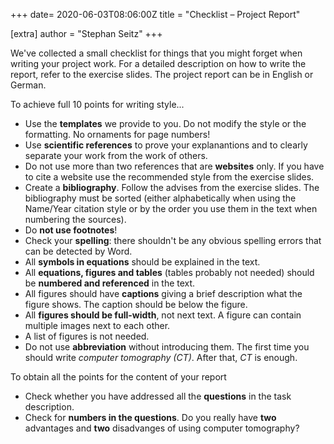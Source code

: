 +++
date= 2020-06-03T08:06:00Z
title = "Checklist – Project Report"

[extra]
author = "Stephan Seitz"
+++

We've collected a small checklist for things that you might forget when writing your project work.
For a detailed description on how to write the report, refer to the exercise slides.
The project report can be in English or German.

To achieve full 10 points for writing style...

- Use the **templates** we provide to you. Do not modify the style or the formatting. No ornaments for page numbers!
- Use **scientific references** to prove your explanantions and to clearly separate your work from the work of others.
- Do not use more than two references that are **websites** only. If you have to cite a website use the recommended style from
the exercise slides.
- Create a **bibliography**. Follow the advises from the exercise slides.
The bibliography must be sorted (either alphabetically when using the Name/Year citation style or
by the order you use them in the text when numbering the sources).
- Do **not use footnotes**!
- Check your **spelling**: there shouldn't be any obvious spelling errors that can be detected by Word.
- All **symbols in equations** should be explained in the text.
- All **equations, figures and tables** (tables probably not needed) should be **numbered and referenced** in the text.
- All figures should have **captions** giving a brief description what the figure shows. The caption should be below the figure.
- All **figures should be full-width**, not next text. A figure can contain multiple images next to each other.
- A list of figures is not needed.
- Do not use **abbreviation** without introducing them. The first time you should write *computer tomography (CT)*.
After that, *CT* is enough.


To obtain all the points for the content of your report

- Check whether you have addressed all the **questions** in the task description.
- Check for **numbers in the questions**. Do you really have **two** advantages and **two** disadvanges of using computer tomography?
